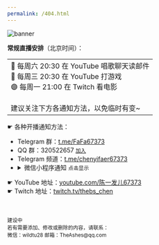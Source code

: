 ```yaml
---
permalink: /404.html
---
```

<!-- XRCJB -->

<img src="https://7769-wildcinema-6ggi717ue20fb424-1306579026.tcb.qcloud.la/otherRes/67373.net/67373.net%20banner2-050.png?sign=30ccea541785d055faad667df1970127&t=1648942346" alt="banner" title="banner">
  
**常规直播安排**（北京时间）：

<table><tr><td>
  🔴 每周六 20:30 在 YouTube 唱歌聊天读邮件<br>
  🔴 每周三 20:30 在 YouTube 打游戏<br>
  🟣 每周一 21:00 在 Twitch 看电影<br>
  <br>
  建议关注下方各通知方法，以免临时有变~<br>
</td></tr></table>

☛ 各种开播通知方法：
- Telegram 群：[t.me/FaFa67373](https://t.me/FaFa67373)
- QQ 群：320522657 <code><a href='https://jq.qq.com/?_wv=1027&k=PTcrl72q'>加入</a></code>
- Telegram 频道：[t.me/chenyifaer67373](t.me/chenyifaer67373)
- <details><summary>微信小程序通知 <code>点击显示</code></summary>
    <img src="https://7769-wildcinema-6ggi717ue20fb424-1306579026.tcb.qcloud.la/otherRes/67373.net/%E5%BE%AE%E4%BF%A1%E4%B8%AD%E9%95%BF%E6%8C%89.png?sign=baf67d88ed07389e4f982ecd9c63b6e2&t=1648940185" alt="小德影城二维码" title="小德影城二维码">
  </details>
  
☛ YouTube 地址：[youtube.com/陈一发儿67373](https://youtube.com/陈一发儿67373)  
☛ Twitch 地址：[twitch.tv/thebs_chen](https://twitch.tv/thebs_chen)



  
<!--
记录文档 https://www.notion.so/chenyifaer/67373-net-a3ceeea1605c48439f109f43064bdaef 
-->








<br>
<br>
<sub>建设中<br>
  若有需要添加、修改或删除的内容，请联系：<br>
  微信：wildtu28 邮箱：TheAshes@qq.com</sub>


